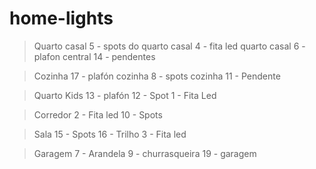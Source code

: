 # home-lights

> Quarto casal
5 - spots do quarto casal
4 - fita led quarto casal
6 - plafon central
14 - pendentes

> Cozinha
17 - plafón cozinha
8 - spots cozinha
11 - Pendente

> Quarto Kids
13 - plafón
12 - Spot
1 - Fita Led

> Corredor
2 - Fita led
10 - Spots

> Sala
15 - Spots
16 - Trilho
3 - Fita led

> Garagem
7 - Arandela
9 - churrasqueira
19 - garagem
